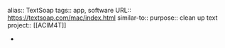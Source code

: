 alias:: TextSoap
tags:: app, software
URL:: https://textsoap.com/mac/index.html
similar-to::
purpose:: clean up text
project:: [[ACIM4T]]

-